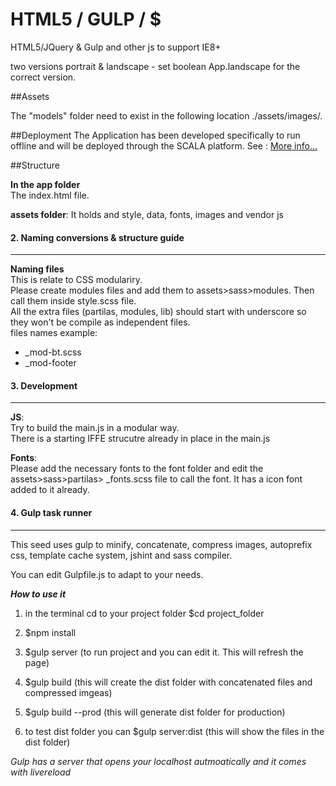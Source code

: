 HTML5 / GULP / $
=================

HTML5/JQuery &amp; Gulp and other js to support IE8+

two versions portrait & landscape - set boolean App.landscape for the correct version.

##Assets

The "models" folder need to exist in the following location ./assets/images/.


##Deployment
The Application has been developed specifically to run offline and will be deployed through the SCALA platform. See : [More info...](http://scala.com/digital-signage-software/)


##Structure

**In the app folder**    
The index.html file.

**assets folder**:
It holds and style, data, fonts, images and vendor js

#### 2. Naming conversions & structure guide
***
**Naming files**  
This is relate to CSS modulariry.  
Please create modules files and add them to assets>sass>modules. Then call them inside style.scss file.  
All the extra files (partilas, modules, lib) should start with underscore so they won't be compile as independent files.  
files names example:  

* _mod-bt.scss
* _mod-footer

#### 3. Development
***

**JS**:  
Try to build the main.js in a modular way.  
There is a starting IFFE strucutre already in place in the main.js

**Fonts**:  
Please add the necessary fonts to the font folder and edit the assets>sass>partilas> _fonts.scss file to call the font. It has a icon font added to it already.


#### 4. Gulp task runner
***

This seed uses gulp to minify, concatenate, compress images, autoprefix css, template cache system, jshint and sass compiler.    

You can edit Gulpfile.js to adapt to your needs.

***How to use it***

1. in the terminal cd to your project folder $cd project_folder

2. $npm install

3. $gulp server (to run project and you can edit it. This will refresh the page)

4. $gulp build (this will create the dist folder with concatenated files and compressed imgeas)

5. $gulp build --prod (this will generate dist folder for production)

6. to test dist folder you can $gulp server:dist (this will show the files in the dist folder)


*Gulp has a server that opens your localhost autmoatically and it comes with livereload*